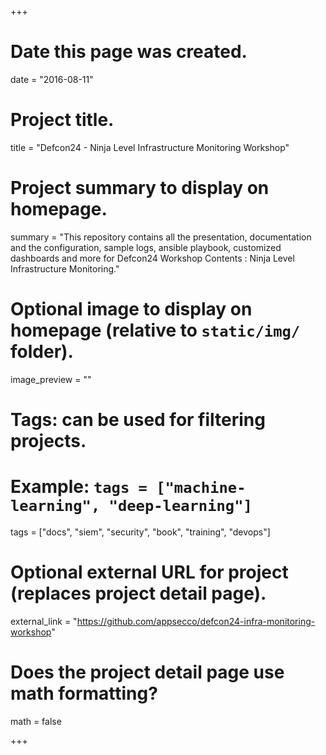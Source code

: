 +++
# Date this page was created.
date = "2016-08-11"

# Project title.
title = "Defcon24 - Ninja Level Infrastructure Monitoring Workshop"

# Project summary to display on homepage.
summary = "This repository contains all the presentation, documentation and the configuration, sample logs, ansible playbook, customized dashboards and more for Defcon24 Workshop Contents : Ninja Level Infrastructure Monitoring."

# Optional image to display on homepage (relative to `static/img/` folder).
image_preview = ""

# Tags: can be used for filtering projects.
# Example: `tags = ["machine-learning", "deep-learning"]`
tags = ["docs", "siem", "security", "book", "training", "devops"]

# Optional external URL for project (replaces project detail page).
external_link = "https://github.com/appsecco/defcon24-infra-monitoring-workshop"

# Does the project detail page use math formatting?
math = false

+++
